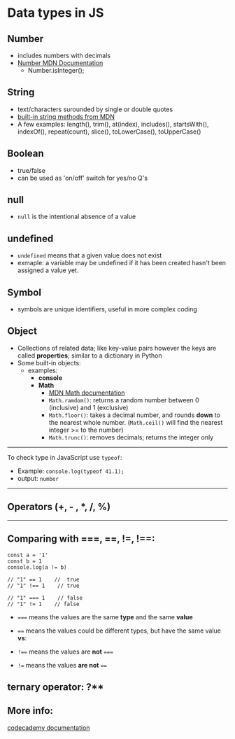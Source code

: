 # Data types in JS

## Number
- includes numbers with decimals
- [Number MDN Documentation](https://developer.mozilla.org/en-US/docs/Web/JavaScript/Reference/Global_Objects/Number)
  - Number.isInteger();
## String
- text/characters surounded by single or double quotes
- [built-in string methods from MDN](https://developer.mozilla.org/en-US/docs/web/javascript/reference/global_objects/string)
- A few examples: length(), trim(), at(index), includes(), startsWith(), indexOf(), repeat(count), slice(), toLowerCase(), toUpperCase()

## Boolean
- true/false
- can be used as 'on/off' switch for yes/no Q's

## null
- `null` is the intentional absence of a value
## undefined
- `undefined` means that a given value does not exist 
- exmaple: a variable may be undefined if it has been created hasn't been assigned a value yet.
  
## Symbol
- symbols are unique identifiers, useful in more complex coding
  
## Object
- Collections of related data; like key-value pairs however the keys are called **properties**; similar to a dictionary in Python
- Some built-in objects:
  - examples: 
    - **console**
    - **Math**
      - [MDN Math documentation](https://developer.mozilla.org/en-US/docs/Web/JavaScript/Reference/Global_Objects/Math)
      - `Math.ramdom()`: returns a random number between 0 (inclusive) and 1 (exclusive)
      - `Math.floor()`: takes a decimal number, and rounds **down** to the nearest whole number. (`Math.ceil()` will find the nearest integer >= to the number)
      - `Math.trunc()`: removes decimals; returns the integer only
---
To check type in JavaScript use `typeof`:
- Example: `console.log(typeof 41.1);`
- output: `number`
---
## Operators (+, - , *, /, %)

---
## Comparing with ===, ==, !=, !==:
```
const a = '1'
const b = 1
console.log(a != b)

// "1" == 1    //  true
// "1" !== 1    // true

// "1" === 1    // false
// "1" != 1    // false
```
- `===` means the values are the same **type** and the same **value**
- `==` means the values could be different types, but have the same value  
**vs**:

- `!==` means the values are **not** `===`
- `!=` means the values **are not** `==` 

## ternary operator: ?**
  
## More info:
[codecademy documentation](https://www.codecademy.com/resources/docs/javascript)